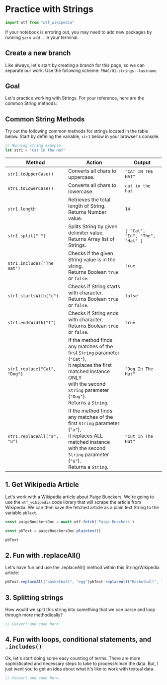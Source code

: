 # Practice with Strings

<!-- IMPORTS -->
```js
import wtf from "wtf_wikipedia"
```

<p class="warning">
  If your notebook is erroring out, you may need to add new packages by running <code>yarn add .</code> in your terminal.
</p>

## Create a new branch

<p class="note">
  Like always, let's start by creating a branch for this page, so we can separate our work. Use the following scheme: <code>PRAC/01-strings--lastname</code>.
</p>

## Goal

Let's practice working with Strings. For your reference, here are the common String methods:

## Common String Methods

Try out the following common methods for strings located in the table below. Start by defining the variable, `str1` below in your browser's console.

```javascript
// Running string example
let str1 = "Cat In The Hat"
```

| Method | Action | Output  |
|--------|--------|---------|
| `str1.toUpperCase()`  | Converts all chars to uppercase. | `"CAT IN THE HAT"`|
| `str1.toLowerCase()`  | Converts all chars to lowercase. | `cat in the hat`|
| `str1.length`  | Retrieves the total length of String.<br>Returns Number value. | `14`|
| `str1.split(" ")`  | Splits String by given delimiter value.<br>Returns Array list of Strings. | `[ "Cat", "In", "The", "Hat" ]`|
| `str1.includes("The Hat")`  | Checks if the given String value is in the string.<br>Returns Boolean `true` or `false`. | `true`|
| `str1.startsWith("c")`  | Checks if String starts with character.<br>Returns Boolean `true` or `false`. | `false`|
| `str1.endsWidth("t")`  | Checks if String ends with character.<br>Returns Boolean `true` or `false`. | `true`|
| `str1.replace("Cat", "Dog")`  | If the method finds any matches of the<br>first `String` parameter (`"Cat"`),<br>it replaces the first matched instance ONLY<br>with the second `String` parameter (`"Dog"`).<br>Returns a `String`. | `"Dog In The Hat"`|
| `str1.replaceAll("a", "u")`  | If the method finds any matches of the<br>first `String` parameter (`"a"`),<br>it replaces ALL matched instance<br>with the second `String` parameter (`"u"`).<br>Returns a `String`. | `"Cut In The Hut"`|

## 1. Get Wikipedia Article

Let's work with a Wikipedia article about Paige Bueckers. We're going to use the `wtf_wikipedia` code library that will scrape the article from Wikipedia. We can then save the fetched article as a plain text String to the variable `pbText`.

```js
const paigeBueckersDoc = await wtf.fetch('Paige Bueckers')
```

```js
const pbText = paigeBueckersDoc.plaintext()
```

```js
pbText
```

## 2. Fun with .replaceAll()

Let's have fun and use the .replaceAll() method within this String/Wikipedia article:

```javascript
pbText.replaceAll("basketball", "egg")pbText.replaceAll("Basketball", "Egg")
```

## 3. Splitting strings

How would we split this string into something that we can parse and loop through more methodically?

```javascript
// Convert and code here
```

## 4. Fun with loops, conditional statements, and `.includes()`

Ok, let's start doing some easy counting of terms. There are more sophisticated and necessary steps to take to process/clean the data. But, I just want you to get an idea about what it's like to work with textual data.

```javascript
// Convert and code here
```